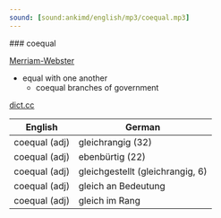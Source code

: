 ```yaml
---
sound: [sound:ankimd/english/mp3/coequal.mp3]
---
```


\### coequal

[Merriam-Webster](https://www.merriam-webster.com/dictionary/coequal)

- equal with one another
    - coequal branches of government

[dict.cc](https://www.dict.cc/coequal)

| English        | German       |
| -------------- | ------------ |
| coequal (adj) | gleichrangig (32) |
| coequal (adj) | ebenbürtig (22) |
| coequal (adj) | gleichgestellt (gleichrangig, 6) |
| coequal (adj) | gleich an Bedeutung |
| coequal (adj) | gleich im Rang |
